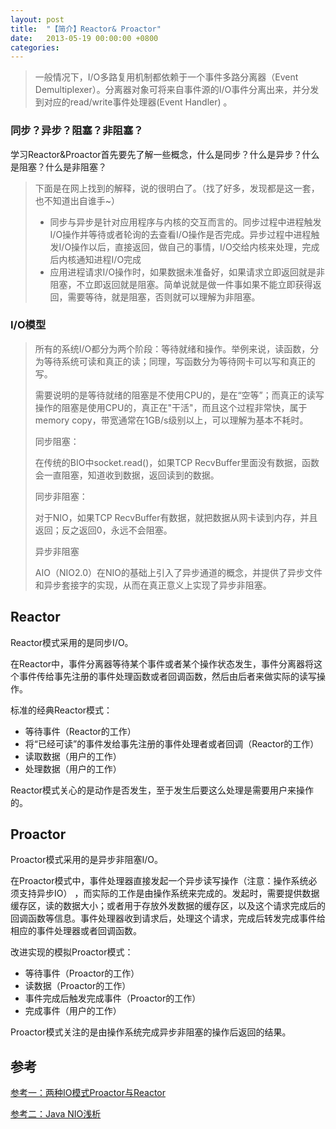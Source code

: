 ```yaml
---
layout: post
title:  "【简介】Reactor& Proactor"
date:   2013-05-19 00:00:00 +0800
categories: 
---
```


> 一般情况下，I/O多路复用机制都依赖于一个事件多路分离器（Event Demultiplexer）。分离器对象可将来自事件源的I/O事件分离出来，并分发到对应的read/write事件处理器(Event Handler) 。

### 同步？异步？阻塞？非阻塞？

学习Reactor&Proactor首先要先了解一些概念，什么是同步？什么是异步？什么是阻塞？什么是非阻塞？

>下面是在网上找到的解释，说的很明白了。（找了好多，发现都是这一套，也不知道出自谁手~）
> * 同步与异步是针对应用程序与内核的交互而言的。同步过程中进程触发I/O操作并等待或者轮询的去查看I/O操作是否完成。异步过程中进程触发I/O操作以后，直接返回，做自己的事情，I/O交给内核来处理，完成后内核通知进程I/O完成 
> *  应用进程请求I/O操作时，如果数据未准备好，如果请求立即返回就是非阻塞，不立即返回就是阻塞。简单说就是做一件事如果不能立即获得返回，需要等待，就是阻塞，否则就可以理解为非阻塞。 

### I/O模型

> 所有的系统I/O都分为两个阶段：等待就绪和操作。举例来说，读函数，分为等待系统可读和真正的读；同理，写函数分为等待网卡可以写和真正的写。
>
> 需要说明的是等待就绪的阻塞是不使用CPU的，是在“空等”；而真正的读写操作的阻塞是使用CPU的，真正在"干活"，而且这个过程非常快，属于memory copy，带宽通常在1GB/s级别以上，可以理解为基本不耗时。
>
> 同步阻塞：
>
> 在传统的BIO中socket.read()，如果TCP RecvBuffer里面没有数据，函数会一直阻塞，知道收到数据，返回读到的数据。
>
> 同步非阻塞：
>
> 对于NIO，如果TCP RecvBuffer有数据，就把数据从网卡读到内存，并且返回；反之返回0，永远不会阻塞。
>
> 异步非阻塞
>
> AIO（NIO2.0）在NIO的基础上引入了异步通道的概念，并提供了异步文件和异步套接字的实现，从而在真正意义上实现了异步非阻塞。

## Reactor

Reactor模式采用的是同步I/O。

在Reactor中，事件分离器等待某个事件或者某个操作状态发生，事件分离器将这个事件传给事先注册的事件处理函数或者回调函数，然后由后者来做实际的读写操作。

标准的经典Reactor模式：

* 等待事件（Reactor的工作）
* 将“已经可读”的事件发给事先注册的事件处理者或者回调（Reactor的工作）
* 读取数据（用户的工作）
* 处理数据（用户的工作）

Reactor模式关心的是动作是否发生，至于发生后要这么处理是需要用户来操作的。

## Proactor

Proactor模式采用的是异步非阻塞I/O。

在Proactor模式中，事件处理器直接发起一个异步读写操作（注意：操作系统必须支持异步IO） ，而实际的工作是由操作系统来完成的。发起时，需要提供数据缓存区，读的数据大小；或者用于存放外发数据的缓存区，以及这个请求完成后的回调函数等信息。事件处理器收到请求后，处理这个请求，完成后转发完成事件给相应的事件处理器或者回调函数。

改进实现的模拟Proactor模式：

* 等待事件（Proactor的工作）
* 读数据（Proactor的工作）
* 事件完成后触发完成事件（Proactor的工作）
* 完成事件（用户的工作）

Proactor模式关注的是由操作系统完成异步非阻塞的操作后返回的结果。



## 参考

[参考一：两种IO模式Proactor与Reactor](https://yq.aliyun.com/ziliao/29133)

[参考二：Java NIO浅析](https://tech.meituan.com/nio.html)
